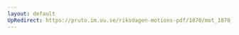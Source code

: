 ```yaml
---
layout: default
UpRedirect: https://pruto.im.uu.se/riksdagen-motions-pdf/1870/mot_1870__ak__96.pdf
---
```

